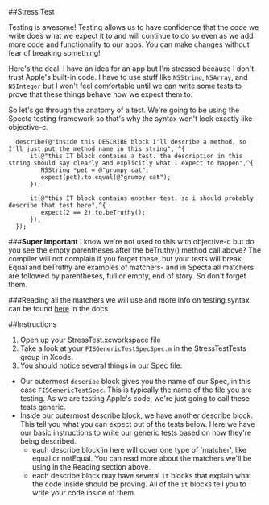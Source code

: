 

##Stress Test

Testing is awesome! Testing allows us to have confidence that the code we write does what
we expect it to and will continue to do so even as we add more code and
functionality to our apps. You can make changes without fear of breaking
something!

Here's the deal. I have an idea for an app but I'm stressed because I
don't trust Apple's built-in code. I have to use stuff like `NSString`,
`NSArray`, and `NSInteger` but I won't feel comfortable until we can write some
tests to prove that these things behave how we expect them to.

So let's go through the anatomy of a test. We're going to be using the Specta
testing framework so that's why the syntax won't look exactly like objective-c.

```objc
  describe(@"inside this DESCRIBE block I'll describe a method, so I'll just put the method name in this string", ^{
      it(@"this IT block contains a test. the description in this string should say clearly and explicitly what I expect to happen",^{
         NSString *pet = @"grumpy cat";
         expect(pet).to.equal(@"grumpy cat"); 
      });
      
      it(@"this IT block contains another test. so i should probably describe that test here",^{
         expect(2 == 2).to.beTruthy();
      });
  });
```

###**Super Important**
I know we're not used to this with objective-c but do you see the empty
parentheses after the beTruthy() method call above? The compiler will not complain if you forget these, but your tests will break. Equal and beTruthy are examples of matchers- and in Specta all matchers are followed by parentheses, full or empty, end of story. So don't forget them.

###Reading
all the matchers we will use and more info on testing syntax can be found [here](https://github.com/specta/expecta) in the docs

##Instructions
1. Open up your StressTest.xcworkspace file
2. Take a look at your `FISGenericTestSpecSpec.m` in the StressTestTests group
   in Xcode.
3. You should notice several things in our Spec file:
  - Our outermost `describe` block gives you the name of our Spec, in this case
    `FISGenericTestSpec`. This is typically the name of the file you are
    testing. As we are testing Apple's code, we're just going to call these
    tests generic.
  - Inside our outermost describe block, we have another describe block. This
    tell you what you can expect out of the tests below. Here we have our basic
    instructions to write our generic tests based on how they're being
    described.
    - each describe block in here will cover one type of 'matcher', like equal
      or notEqual. You can read more about the matchers we'll be using in the
      Reading section above.
    - each describe block may have several `it` blocks that explain what the
      code inside should be proving. All of the `it` blocks tell you to write
      your code inside of them.
